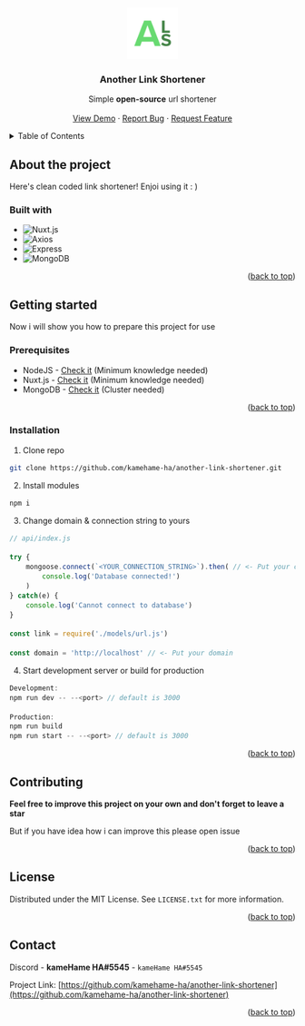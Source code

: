 <a name="readme-top"></a>




<br />
<div align="center">
  <a href="https://github.com/kamehame-ha/another-link-shortener">
    <img src="/github-assets/logo.svg" width="90px" height="90px" alt="Logo">
  </a>

<h3 align="center">Another Link Shortener</h3>

  <p align="center">
    Simple <strong>open-source</strong> url shortener
    <br />
    <br />
    <a href="https://github.com/kamehame-ha/another-link-shortener">View Demo</a>
    ·
    <a href="https://github.com/kamehame-ha/another-link-shortener/issues">Report Bug</a>
    ·
    <a href="https://github.com/kamehame-ha/another-link-shortener/issues">Request Feature</a>
  </p>
</div>




<details>
  <summary>Table of Contents</summary>
  <ol>
    <li>
      <a href="#about-the-project">About The Project</a>
      <ul>
        <li><a href="#built-with">Built With</a></li>
      </ul>
    </li>
    <li>
      <a href="#getting-started">Getting Started</a>
      <ul>
        <li><a href="#prerequisites">Prerequisites</a></li>
        <li><a href="#installation">Installation</a></li>
      </ul>
    </li>
    <li><a href="#contributing">Contributing</a></li>
    <li><a href="#license">License</a></li>
    <li><a href="#contact">Contact</a></li>
  </ol>
</details>





## About the project
Here's clean coded link shortener! Enjoi using it : )
### Built with
* ![Nuxt.js](https://shields.io/badge/Nuxt.js-black?style=for-the-badge&logo=Nuxt.js)
* ![Axios](https://shields.io/badge/Axios-black?style=for-the-badge&logo=Axios)
* ![Express](https://shields.io/badge/Express-black?style=for-the-badge&logo=Express)
* ![MongoDB](https://shields.io/badge/MongoDB-black?style=for-the-badge&logo=MongoDB)

<p align="right">(<a href="#readme-top">back to top</a>)</p>




## Getting started
Now i will show you how to prepare this project for use


### Prerequisites
* NodeJS - [Check it](https://nodejs.org/en/) (Minimum knowledge needed)
* Nuxt.js - [Check it](https://nuxtjs.org/) (Minimum knowledge needed)
* MongoDB - [Check it](https://www.mongodb.com/) (Cluster needed)

<p align="right">(<a href="#readme-top">back to top</a>)</p>


### Installation
1. Clone repo
```sh
git clone https://github.com/kamehame-ha/another-link-shortener.git
```

2. Install modules
```sh
npm i
```

3. Change domain & connection string to yours
```js
// api/index.js

try {
    mongoose.connect(`<YOUR_CONNECTION_STRING>`).then( // <- Put your connection string
        console.log('Database connected!')
    )
} catch(e) {
    console.log('Cannot connect to database')
}

const link = require('./models/url.js')

const domain = 'http://localhost' // <- Put your domain
```

4. Start development server or build for production
```js
Development:
npm run dev -- --<port> // default is 3000

Production:
npm run build
npm run start -- --<port> // default is 3000
```

<p align="right">(<a href="#readme-top">back to top</a>)</p>




## Contributing
**Feel free to improve this project on your own and don't forget to leave a star**

But if you have idea how i can improve this please open issue

<p align="right">(<a href="#readme-top">back to top</a>)</p>




## License

Distributed under the MIT License. See `LICENSE.txt` for more information.

<p align="right">(<a href="#readme-top">back to top</a>)</p>




## Contact

Discord - **kameHame HA#5545** - `kameHame HA#5545`

Project Link: [https://github.com/kamehame-ha/another-link-shortener](https://github.com/kamehame-ha/another-link-shortener)

<p align="right">(<a href="#readme-top">back to top</a>)</p>

